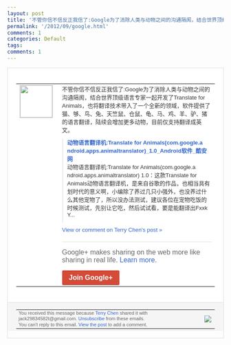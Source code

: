 ```yaml
---
layout: post
title: '不管你信不信反正我信了:Google为了消除人类与动物之间的沟通隔阂，结合世界顶级...'
permalink: '/2012/09/google.html'
comments: 1
categories: Default
tags: 
comments: 1
---
```

<div style="border:solid 1px #dfdfdf;color:#686868;font:13px Arial"><div style="background-color:#fff;padding:20px;"><table cellpadding="0" cellspacing="0"><tr><td style="padding-right:15px;vertical-align:top"><a href="https://plus.google.com/_/notifications/emlink?emrecipient=110200756825219614165&amp;emid=CKiAvKDW17ICFQol3godrFUAAA&amp;path=%2F108643996575278738906&amp;dt=1348814683199&amp;uob=8"><img height="75" src="https://lh3.googleusercontent.com/-KKRGTyJ5Bl0/AAAAAAAAAAI/AAAAAAAAEEY/jllxqER5dCk/s75-c-k-a/photo.jpg" style="border:solid 1px #cccccc;" width="75"/></a></td><td style="width:578px;color:#333;font:13px Arial;vertical-align:top"><div style="padding-bottom:10px">不管你信不信反正我信了:Google为了<wbr/>消除人类与动物之间的沟通隔阂，结合世界顶<wbr/>级语言专家一起开发了Translate for Animals，也将翻译技术带入了一个全<wbr/>新的领域，软件提供了猫、够、鸟、兔、天竺<wbr/>鼠、仓鼠、龟、马、鸡、羊、驴、猪的语言翻<wbr/>译，陆续会增加更多动物，目前仅支持翻译成<wbr/>英文。</div><div style="margin-bottom:10px;padding-left:10px; border-left:2px solid #EAEAEA"><span style="margin-right:5px"><a href="http://www.coolapk.com/apk/3923/" style="color:#3366CC;text-decoration:none"><span style="font-weight:bold">动物语言翻译机:Translate for Animals(com.google.a<wbr/>ndroid.apps.animaltr<wbr/>anslator)_1.0_Androi<wbr/>d软件_酷安网</span></a><div style="padding-bottom:10px">动物语言翻译机:Translate for Animals(com.google.a<wbr/>ndroid.apps.animaltr<wbr/>anslator) 1.0：这款Translate for Animals动物语言翻译机，是来自谷歌<wbr/>的作品，也相当具有划时代的意义啊，小编除<wbr/>了养过几只小强外，也没养过什么其他宠物了<wbr/>，所以没办法测试，建议各位在宠物吃饭的时<wbr/>候测试，先别让它吃，然后试试看，要是能翻<wbr/>译出Fxxk Y...</div></span></div><a href="https://plus.google.com/_/notifications/emlink?emrecipient=110200756825219614165&amp;emid=CKiAvKDW17ICFQol3godrFUAAA&amp;path=%2F108643996575278738906%2Fposts%2FSaCHae3Y7WS%3Fgpinv%3DAMIXal99z2kD2rubpP0JZwRVtC49gciWMKbu3x1XW-f26CW6kmwdCruAzqkP9BjqBTX9YeQfxVg0STmG3JhNS7wX9Ap-_p8U_nkf8s_ZYFusCcl4-Badb4I&amp;dt=1348814683199&amp;uob=8" style="color:#3366CC;text-decoration:none">View or comment on Terry Chen's post »</a><div style="margin-top:20px;border-top:solid 1px #dfdfdf"><div style="padding:15px 0;color:#686868;font:16px Arial">Google+ makes sharing on the web more like sharing in real life. <a href="http://www.google.com/+/learnmore/" style="color:#3366CC;text-decoration:none">Learn more</a>.</div><a href="https://plus.google.com/_/notifications/emlink?emrecipient=110200756825219614165&amp;emid=CKiAvKDW17ICFQol3godrFUAAA&amp;path=%2F%3Fgpinv%3DAMIXal99z2kD2rubpP0JZwRVtC49gciWMKbu3x1XW-f26CW6kmwdCruAzqkP9BjqBTX9YeQfxVg0STmG3JhNS7wX9Ap-_p8U_nkf8s_ZYFusCcl4-Badb4I&amp;dt=1348814683199&amp;uob=8" style="display:inline-block;padding:7px 15px;background-color:#d44b38; color:#fff;font-size:16px; font-weight:bold;border-radius:2px;-webkit-border-radius:2px; -moz-border-radius:2px;border:solid 1px #c43b28; white-space:nowrap;text-decoration:none">Join Google+</a></div></td></tr></table></div><div style="border-top:solid 1px #dfdfdf;padding:0 20px; background-color:#f5f5f5"><table cellpadding="0" cellspacing="0" style="height:50px"><tbody><tr><td style="vertical-align:middle;width:100%; color:#636363;font:11px Arial; line-height:120%">You received this message because <a href="https://plus.google.com/_/notifications/emlink?emrecipient=110200756825219614165&amp;emid=CKiAvKDW17ICFQol3godrFUAAA&amp;path=%2F108643996575278738906%3Fgpinv%3DAMIXal99z2kD2rubpP0JZwRVtC49gciWMKbu3x1XW-f26CW6kmwdCruAzqkP9BjqBTX9YeQfxVg0STmG3JhNS7wX9Ap-_p8U_nkf8s_ZYFusCcl4-Badb4I&amp;dt=1348814683199&amp;uob=8" style="color:#3366CC;text-decoration:none">Terry Chen</a> shared it with jack29834582t@gmail.com. <a href="https://plus.google.com/_/notifications/emlink?emrecipient=110200756825219614165&amp;emid=CKiAvKDW17ICFQol3godrFUAAA&amp;path=%2F_%2Fnonplus%2Femailsettings%3Fgpinv%3DAMIXal99z2kD2rubpP0JZwRVtC49gciWMKbu3x1XW-f26CW6kmwdCruAzqkP9BjqBTX9YeQfxVg0STmG3JhNS7wX9Ap-_p8U_nkf8s_ZYFusCcl4-Badb4I%26est%3DADH5u8VnSAOc-NFOFIHjWsMhQ26NJnMBHGUXXFtVs10024W8624AtSEtfhP-kMVe4uMDvEZ9upbixKpJLI0__rN9Kn-SnpCA0MCBVxFdamPbme7irt82VJBUge-7l2IRsrUI9LkQLjcofPUcMeZEJobKDW2GI6PU-Q&amp;dt=1348814683199&amp;uob=8" style="color:#3366CC;text-decoration:none">Unsubscribe</a> from these emails.<br/>You can't reply to this email. <a href="https://plus.google.com/_/notifications/emlink?emrecipient=110200756825219614165&amp;emid=CKiAvKDW17ICFQol3godrFUAAA&amp;path=%2F108643996575278738906%2Fposts%2FSaCHae3Y7WS%3Fgpinv%3DAMIXal99z2kD2rubpP0JZwRVtC49gciWMKbu3x1XW-f26CW6kmwdCruAzqkP9BjqBTX9YeQfxVg0STmG3JhNS7wX9Ap-_p8U_nkf8s_ZYFusCcl4-Badb4I&amp;dt=1348814683199&amp;uob=8" style="color:#3366CC;text-decoration:none">View the post</a> to add a comment.<br/></td><td><img src="https://ssl.gstatic.com/s2/oz/images/notifications/logo/google-plus-6617a72bb36cc548861652780c9e6ff1.png"/></td></tr></tbody></table></div></div>